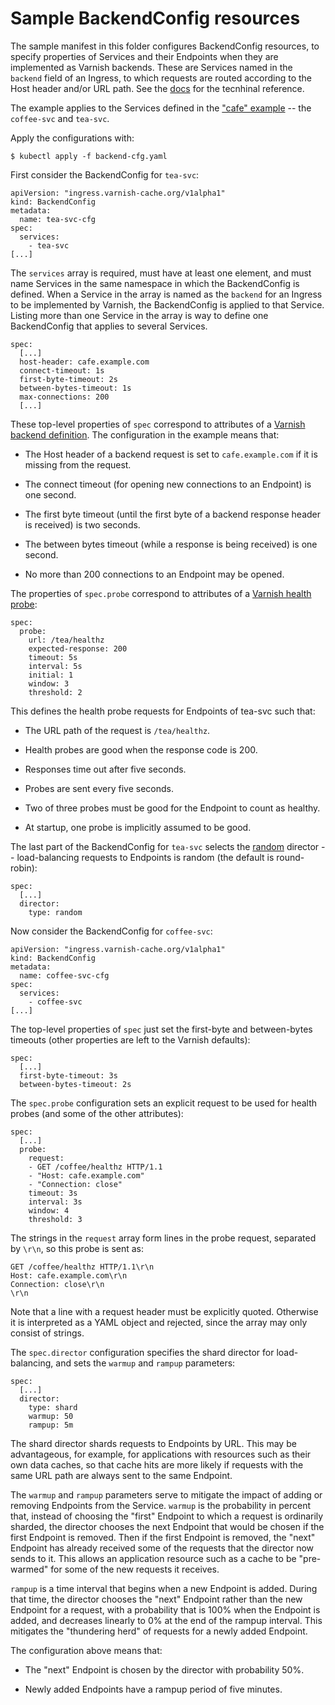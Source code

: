# Sample BackendConfig resources

The sample manifest in this folder configures BackendConfig resources,
to specify properties of Services and their Endpoints when they are
implemented as Varnish backends. These are Services named in the
``backend`` field of an Ingress, to which requests are routed
according to the Host header and/or URL path. See the
[docs](/docs/ref-backend-cfg.md) for the tecnhinal reference.

The example applies to the Services defined in the
["cafe" example](/examples/hello) -- the ``coffee-svc`` and ``tea-svc``.

Apply the configurations with:

```
$ kubectl apply -f backend-cfg.yaml
```

First consider the BackendConfig for ``tea-svc``:

```
apiVersion: "ingress.varnish-cache.org/v1alpha1"
kind: BackendConfig
metadata:
  name: tea-svc-cfg
spec:
  services:
    - tea-svc
[...]
```

The ``services`` array is required, must have at least one element,
and must name Services in the same namespace in which the
BackendConfig is defined. When a Service in the array is named as the
``backend`` for an Ingress to be implemented by Varnish, the
BackendConfig is applied to that Service. Listing more than one
Service in the array is way to define one BackendConfig that applies
to several Services.

```
spec:
  [...]
  host-header: cafe.example.com
  connect-timeout: 1s
  first-byte-timeout: 2s
  between-bytes-timeout: 1s
  max-connections: 200
  [...]
```

These top-level properties of ``spec`` correspond to attributes of a
[Varnish backend definition](https://varnish-cache.org/docs/6.3/reference/vcl.html#backend-definition).
The configuration in the example means that:

* The Host header of a backend request is set to ``cafe.example.com``
  if it is missing from the request.

* The connect timeout (for opening new connections to an Endpoint) is
  one second.

* The first byte timeout (until the first byte of a backend response
  header is received) is two seconds.

* The between bytes timeout (while a response is being received) is
  one second.

* No more than 200 connections to an Endpoint may be opened.

The properties of ``spec.probe`` correspond to attributes of a
[Varnish health probe](https://varnish-cache.org/docs/6.3/reference/vcl.html#probes):

```
spec:
  probe:
    url: /tea/healthz
    expected-response: 200
    timeout: 5s
    interval: 5s
    initial: 1
    window: 3
    threshold: 2
```

This defines the health probe requests for Endpoints of tea-svc such
that:

* The URL path of the request is ``/tea/healthz``.

* Health probes are good when the response code is 200.

* Responses time out after five seconds.

* Probes are sent every five seconds.

* Two of three probes must be good for the Endpoint to count as
  healthy.

* At startup, one probe is implicitly assumed to be good.

The last part of the BackendConfig for ``tea-svc`` selects the
[random](https://varnish-cache.org/docs/6.3/reference/vmod_directors.generated.html#new-xrandom-directors-random)
director -- load-balancing requests to Endpoints is random (the
default is round-robin):

```
spec:
  [...]
  director:
    type: random
```

Now consider the BackendConfig for ``coffee-svc``:

```
apiVersion: "ingress.varnish-cache.org/v1alpha1"
kind: BackendConfig
metadata:
  name: coffee-svc-cfg
spec:
  services:
    - coffee-svc
[...]
```

The top-level properties of ``spec`` just set the first-byte and
between-bytes timeouts (other properties are left to the Varnish
defaults):

```
spec:
  [...]
  first-byte-timeout: 3s
  between-bytes-timeout: 2s
```

The ``spec.probe`` configuration sets an explicit request to be used
for health probes (and some of the other attributes):

```
spec:
  [...]
  probe:
    request:
    - GET /coffee/healthz HTTP/1.1
    - "Host: cafe.example.com"
    - "Connection: close"
    timeout: 3s
    interval: 3s
    window: 4
    threshold: 3
```

The strings in the ``request`` array form lines in the probe request,
separated by ``\r\n``, so this probe is sent as:

```
GET /coffee/healthz HTTP/1.1\r\n
Host: cafe.example.com\r\n
Connection: close\r\n
\r\n
```

Note that a line with a request header must be explicitly quoted.
Otherwise it is interpreted as a YAML object and rejected, since the
array may only consist of strings.

The ``spec.director`` configuration specifies the shard director
for load-balancing, and sets the ``warmup`` and ``rampup`` parameters:

```
spec:
  [...]
  director:
    type: shard
    warmup: 50
    rampup: 5m
```

The shard director shards requests to Endpoints by URL. This may be
advantageous, for example, for applications with resources such as
their own data caches, so that cache hits are more likely if requests
with the same URL path are always sent to the same Endpoint.

The ``warmup`` and ``rampup`` parameters serve to mitigate the impact
of adding or removing Endpoints from the Service. ``warmup`` is the
probability in percent that, instead of choosing the "first" Endpoint
to which a request is ordinarily sharded, the director chooses the
next Endpoint that would be chosen if the first Endpoint is
removed. Then if the first Endpoint is removed, the "next" Endpoint
has already received some of the requests that the director now sends
to it. This allows an application resource such as a cache to be
"pre-warmed" for some of the new requests it receives.

``rampup`` is a time interval that begins when a new Endpoint is
added. During that time, the director chooses the "next" Endpoint
rather than the new Endpoint for a request, with a probability that is
100% when the Endpoint is added, and decreases linearly to 0% at the
end of the rampup interval. This mitigates the "thundering herd" of
requests for a newly added Endpoint.

The configuration above means that:

* The "next" Endpoint is chosen by the director with probability 50%.

* Newly added Endpoints have a rampup period of five minutes.
